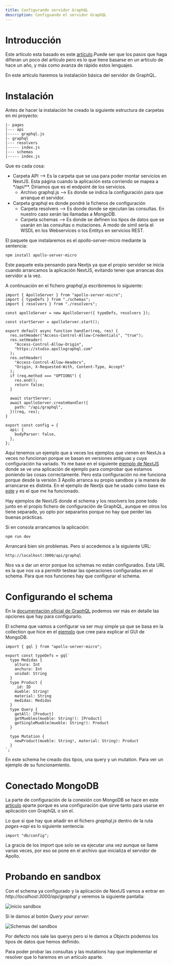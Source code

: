 ```yaml
---
title: Configurando servidor GraphQL
description: Configuando el servidor GraphQL
---
```


# Introducción

Este artículo esta basado es este [artículo](https://www.smashingmagazine.com/2020/10/graphql-server-next-javascript-api-routes/).Puede ser que los pasos que haga difieran un poco del artículo pero es lo que tiene basarse en un artículo de hace un año, y más como avanza de rápido estos lenguajes.

En este artículo haremos la instalación básica del servidor de GraphQL.

# Instalación

Antes de hacer la instalación he creado la siguiente estructura de carpetas en mi proyecto:

```tpl
|- pages
|--- api
|----- graphql.js
|- graphql
|--- resolvers
|----- index.js
|--- schemas
|----- index.js
```

Que es cada cosa:

* Carpeta API --> Es la carpeta que se usa para poder montar servicios en NextJS. Esta página cuando la aplicación esta corriendo se mapea a */api/**. Diriamos que es el endpoint de los servicios.
  * Archivo graphql.js --> Es donde se indica la configuración para que arranque el servidor.
* Carpeta graphql es donde pondré la ficheros de configuración
  * Carpeta resolvers --> Es donde donde se ejecutan las consultas. En nuestro caso serán las llamadas a MongoDB. 
  * Carpeta schemas --> Es donde se definen los tipos de datos que se usarán en las consultas o mutaciones. A modo de simil sería el WSDL en los Webservices o los Entitys en servicios REST.

El paquete que instalaremos es el *apollo-server-micro* mediante la sentencia:

```tpl
npm install apollo-server-micro
```

Este paquete esta pensando para Nextjs ya que el propio servidor se inicia cuando arrancamos la aplicación NextJS, evitando tener que arrancas dos servidor a la vez. 

A continuación en el fichero *graphql.js* escribiremos lo siguiente:

```tpl
import { ApolloServer } from "apollo-server-micro";
import { typeDefs } from "./schemas";
import { resolvers } from "./resolvers";

const apolloServer = new ApolloServer({ typeDefs, resolvers });

const startServer = apolloServer.start();

export default async function handler(req, res) {
  res.setHeader("Access-Control-Allow-Credentials", "true");
  res.setHeader(
    "Access-Control-Allow-Origin",
    "https://studio.apollographql.com"
  );
  res.setHeader(
    "Access-Control-Allow-Headers",
    "Origin, X-Requested-With, Content-Type, Accept"
  );
  if (req.method === "OPTIONS") {
    res.end();
    return false;
  }

  await startServer;
  await apolloServer.createHandler({
    path: "/api/graphql",
  })(req, res);
}

export const config = {
  api: {
    bodyParser: false,
  },
};

```
Aquí tenemos un ejemplo que a veces los ejemplos que vienen en NextJs a veces no funcionan porque se basan en versiones antiguas y cuya configuración ha variado. Yo me base en el siguiente [ejemplo de NextJS](https://github.com/vercel/next.js/tree/canary/examples/api-routes-apollo-server) donde se ve una aplicación de ejemplo para comprobar que estamos poniendo las cosas correctamente. Pero esta configuración no me funciona porque desde la versión 3 Apollo arranca su propio sandbox y la manera de arrancarse es distinta. En el ejemplo de Nextjs que he usado como base es [este](https://github.com/vercel/next.js/tree/canary/examples/api-routes-graphql) y es el que me ha funcionado.

Hay ejemplos de NextJS donde el schema y los resolvers los pone todo junto en el propio fichero de configuración de GraphQL, aunque en otros los tiene separado, yo opto por separarlos porque no hay que perder las buenas prácticas.

Si en consola arrancamos la aplicación:

```tpl
npm run dev
```

Arrancará bien sin problemas. Pero si accedemos a la siguiente URL:

```
http://localhost:3000/api/graphql
```

Nos va a dar un error porque los schemas no están configurados. Esta URL es la que nos va a permitir testear las operaciones configuradas en el schema. Para que nos funciones hay que configurar el schema.


# Configurando el schema

En la [documentación oficial de GraphQL](https://graphql.org/learn/schema/) podemos ver más en detalle las opciones que hay para configurarlo.

El schema que vamos a configurar va ser muy simple ya que se basa en la collection que hice en el [ejemplo](https://irodrigob.github.io/docs/mongodb/cloud/gui_accesocloud/) que cree para explicar el GUI de MongoDB.

```tpl
import { gql } from "apollo-server-micro";

export const typeDefs = gql`
  type Medidas {
    altura: Int
    anchura: Int
    unidad: String
  }
  type Product {
    _id: ID
    mueble: String!
    material: String
    medidas: Medidas
  }
  type Query {
    getAll: [Product]
    getMuebles(mueble: String!): [Product]
    getSingleMueble(mueble: String!): Product
  }

  type Mutation {
    newProduct(mueble: String!, material: String): Product
  }
`;
```

En este schema he creado dos tipos, una query y un mutation. Para ver un ejemplo de su funcionamiento.

# Conectado MongoDB

La parte de configuración de la conexión con MongoDB se hace en este [artículo](https://irodrigob.github.io/docs/mongodb/usando_app/mongoose/) aparte porque es una configuración que sirve tanto para usarse en aplicación con GraphQL o sin el.

Lo que si que hay que añadir en el fichero *graphql.js* dentro de la ruta *pages->api* es lo siguiente sentencia:

```tpl
import "db/config";
```

La gracía de los import que solo se va ejecutar una vez aunque se llame varias veces, por eso se pone en el archivo que inicializa el servidor de Apollo.

# Probando en sandbox

Con el schema ya configurado y la aplicación de NextJS vamos a entrar en *http://localhost:3000/api/graphql* y veremos la siguiente pantalla:

![inicio sandbox](/images/graphql/servidor/sandbox_inicio.png)

Si le damos al botón *Query your server*:

![Schemas del sandbox](/images/graphql/servidor/sandbox_schemas.png)

Por defecto nos sale las querys pero si le damos a *Objects* podemos los tipos de datos que hemos definido.

Para poder probar las consultas y las mutations hay que implementar el resolver que lo haremos en un artículo aparte.



